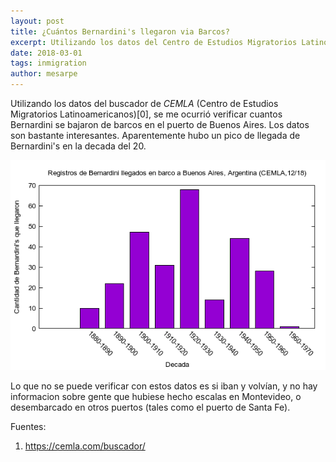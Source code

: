 ```yaml
---
layout: post
title: ¿Cuántos Bernardini's llegaron via Barcos?
excerpt: Utilizando los datos del Centro de Estudios Migratorios Latinoamericanos muestro unas graficas con la cantidad de Bernardini que llegaron via barcos.
date: 2018-03-01
tags: inmigration
author: mesarpe
---
```


Utilizando los datos del buscador de *CEMLA* (Centro de Estudios Migratorios Latinoamericanos)[0], se me ocurrió verificar cuantos Bernardini se bajaron de barcos en el puerto de Buenos Aires.
Los datos son bastante interesantes.
Aparentemente hubo un pico de llegada de Bernardini's en la decada del 20.

![alt text](https://raw.githubusercontent.com/mesarpe/mesarpe.github.io/master/img/bernardini_inmigrantes/cemla.png)

Lo que no se puede verificar con estos datos es si iban y volvían, y no hay informacion sobre gente que hubiese hecho escalas en Montevideo, o desembarcado en otros puertos (tales como el puerto de Santa Fe).

Fuentes:
1. https://cemla.com/buscador/
